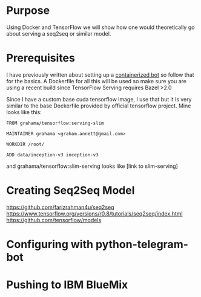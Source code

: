 # Purpose

Using Docker and TensorFlow we will show how one would theoretically go about serving a seq2seq or similar model.

# Prerequisites

I have previously written about setting up a [containerized bot](telegram-bot) so follow that for the basics.  A Dockerfile for all this will be used so make sure you are using a recent build since TensorFlow Serving requires Bazel >2.0

Since I have a custom base cuda tensorflow image, I use that but it is very similar to the base Dockerfile provided by official tensorflow project.  Mine looks like this:

```
FROM grahama/tensorflow:serving-slim

MAINTAINER grahama <graham.annett@gmail.com>

WORKDIR /root/

ADD data/inception-v3 inception-v3
```
and grahama/tensorflow:slim-serving looks like [link to slim-serving]

# Creating Seq2Seq Model

https://github.com/farizrahman4u/seq2seq
https://www.tensorflow.org/versions/r0.8/tutorials/seq2seq/index.html
https://github.com/tensorflow/models


# Configuring with python-telegram-bot

# Pushing to IBM BlueMix